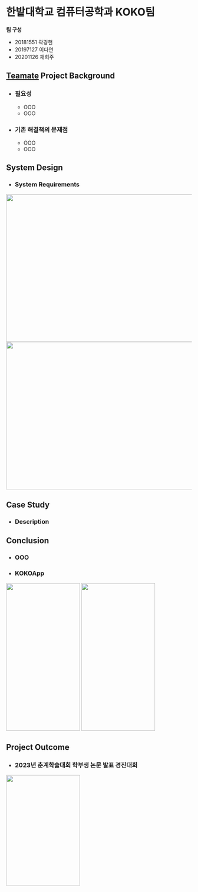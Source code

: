 # 한밭대학교 컴퓨터공학과 KOKO팀

**팀 구성**
- 20181551 곽경헌 
- 20197127 이다연
- 20201126 채희주


## <u>Teamate</u> Project Background
- ### 필요성
  - OOO
  - OOO
- ### 기존 해결책의 문제점
  - OOO
  - OOO

  
## System Design
  - ### System Requirements
<img src="https://github.com/HBNU-SWUNIV/come-capstone23-koko/assets/77190151/56565382-7ece-451e-9d0a-fa45643257b5" width="720" height="400"/>
<img src="https://github.com/HBNU-SWUNIV/come-capstone23-koko/assets/77190151/89fa29e6-18f5-4719-8bc6-bd56e43838b7" width="720" height="400"/>

    
## Case Study
  - ### Description

  
## Conclusion
  - ### OOO
  - ### KOKOApp
<img src="https://github.com/HBNU-SWUNIV/come-capstone23-koko/assets/77190151/3703b719-57d1-47cd-acef-5af37efdf48a" width="200" height="400"/>        <img src="https://github.com/HBNU-SWUNIV/come-capstone23-koko/assets/77190151/4397376b-fd7c-46d5-a588-b348947ff2de" width="200" height="400"/>

  
## Project Outcome
  - ### 2023년 춘계학술대회 학부생 논문 발표 경진대회
<img src="https://github.com/HBNU-SWUNIV/come-capstone23-koko/assets/77190151/6b139038-283a-48c1-9958-6ef3b4c72f53" width="200" height="300"/>

